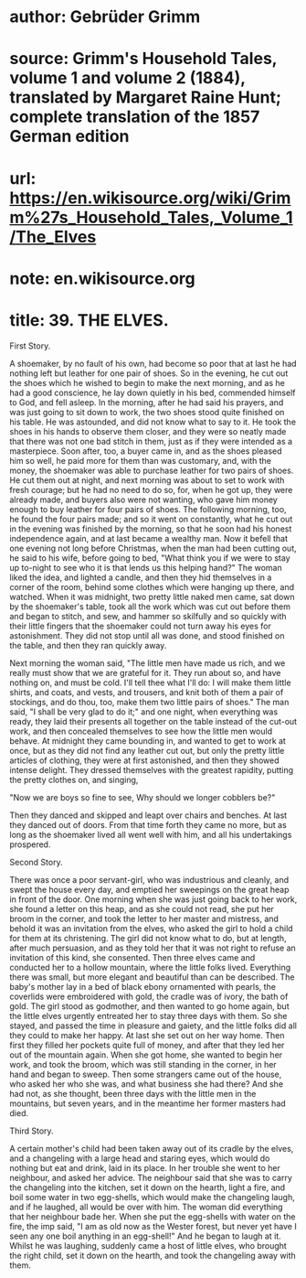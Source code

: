 # author: Gebrüder Grimm
# source: Grimm's Household Tales, volume 1 and volume 2 (1884), translated by Margaret Raine Hunt; complete translation of the 1857 German edition
# url: https://en.wikisource.org/wiki/Grimm%27s_Household_Tales,_Volume_1/The_Elves
# note: en.wikisource.org
# title: 39. THE ELVES. 

First Story. 

A shoemaker, by no fault of his own, had become so poor that at last he had nothing left but leather for one pair of shoes. So in the evening, he cut out the shoes which he wished to begin to make the next morning, and as he had a good conscience, he lay down quietly in his bed, commended himself to God, and fell asleep. In the morning, after he had said his prayers, and was just going to sit down to work, the two shoes stood quite finished on his table. He was astounded, and did not know what to say to it. He took the shoes in his hands to observe them closer, and they were so neatly made that there was not one bad stitch in them, just as if they were intended as a masterpiece. Soon after, too, a buyer came in, and as the shoes pleased him so well, he paid more for them than was customary, and, with the money, the shoemaker was able to purchase leather for two pairs of shoes. He cut them out at night, and next morning was about to set to work with fresh courage; but he had no need to do so, for, when he got up, they were already made, and buyers also were not wanting, who gave him money enough to buy leather for four pairs of shoes. The following morning, too, he found the four pairs made; and so it went on constantly, what he cut out in the evening was finished by the morning, so that he soon had his honest independence again, and at last became a wealthy man. Now it befell that one evening not long before Christmas, when the man had been cutting out, he said to his wife, before going to bed, "What think you if we were to stay up to-night to see who it is that lends us this helping hand?" The woman liked the idea, and lighted a candle, and then they hid themselves in a corner of the room, behind some clothes which were hanging up there, and watched. When it was midnight, two pretty little naked men came, sat down by the shoemaker's table, took all the work which was cut out before them and began to stitch, and sew, and hammer so skilfully and so quickly with their little ​fingers that the shoemaker could not turn away his eyes for astonishment. They did not stop until all was done, and stood finished on the table, and then they ran quickly away. 

Next morning the woman said, "The little men have made us rich, and we really must show that we are grateful for it. They run about so, and have nothing on, and must be cold. I'll tell thee what I'll do: I will make them little shirts, and coats, and vests, and trousers, and knit both of them a pair of stockings, and do thou, too, make them two little pairs of shoes." The man said, "I shall be very glad to do it;" and one night, when everything was ready, they laid their presents all together on the table instead of the cut-out work, and then concealed themselves to see how the little men would behave. At midnight they came bounding in, and wanted to get to work at once, but as they did not find any leather cut out, but only the pretty little articles of clothing, they were at first astonished, and then they showed intense delight. They dressed themselves with the greatest rapidity, putting the pretty clothes on, and singing, 

"Now we are boys so fine to see, Why should we longer cobblers be?" 

Then they danced and skipped and leapt over chairs and benches. At last they danced out of doors. From that time forth they came no more, but as long as the shoemaker lived all went well with him, and all his undertakings prospered. 

Second Story. 

There was once a poor servant-girl, who was industrious and cleanly, and swept the house every day, and emptied her sweepings on the great heap in front of the door. One morning when she was just going back to her work, she found a letter on this heap, and as she could not read, she put her broom in the corner, and took the letter to her master and mistress, and behold it was an invitation from the elves, who asked the girl to hold a child for them at its christening. The girl did not know what to do, but at length, after much persuasion, and as they told her that it was not right to refuse an invitation ​of this kind, she consented. Then three elves came and conducted her to a hollow mountain, where the little folks lived. Everything there was small, but more elegant and beautiful than can be described. The baby's mother lay in a bed of black ebony ornamented with pearls, the coverlids were embroidered with gold, the cradle was of ivory, the bath of gold. The girl stood as godmother, and then wanted to go home again, but the little elves urgently entreated her to stay three days with them. So she stayed, and passed the time in pleasure and gaiety, and the little folks did all they could to make her happy. At last she set out on her way home. Then first they filled her pockets quite full of money, and after that they led her out of the mountain again. When she got home, she wanted to begin her work, and took the broom, which was still standing in the corner, in her hand and began to sweep. Then some strangers came out of the house, who asked her who she was, and what business she had there? And she had not, as she thought, been three days with the little men in the mountains, but seven years, and in the meantime her former masters had died. 

Third Story. 

A certain mother's child had been taken away out of its cradle by the elves, and a changeling with a large head and staring eyes, which would do nothing but eat and drink, laid in its place. In her trouble she went to her neighbour, and asked her advice. The neighbour said that she was to carry the changeling into the kitchen, set it down on the hearth, light a fire, and boil some water in two egg-shells, which would make the changeling laugh, and if he laughed, all would be over with him. The woman did everything that her neighbour bade her. When she put the egg-shells with water on the fire, the imp said, "I am as old now as the Wester forest, but never yet have I seen any one boil anything in an egg-shell!" And he began to laugh at it. Whilst he was laughing, suddenly came a host of little elves, who brought the right child, set it down on the hearth, and took the changeling away with them. 

